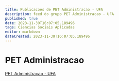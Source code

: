 ```yaml
---
title: Publicacoes de PET Administracao - UFA
description: feed do grupo PET Administracao - UFA
published: true
date: 2023-11-30T16:07:05.189496
tags: Ciencias Sociais Aplicadas
editor: markdown
dateCreated: 2023-11-30T16:07:05.189496
---
```


# PET Administracao
[PET Administracao - UFA](/grupo/173PETAdministracaoUFA.md)